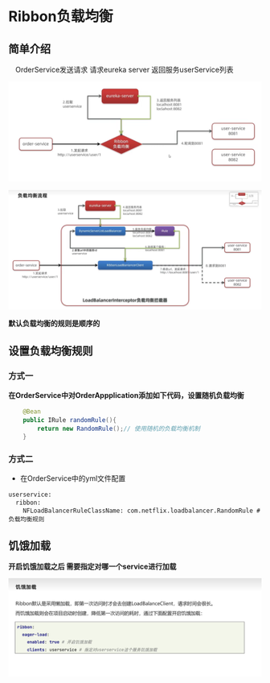 # Ribbon负载均衡


## 简单介绍

&emsp;OrderService发送请求 请求eureka server 返回服务userService列表

![图 0](../images/6bba8dc4e5f8415a2429a2a08f8e0da5659982a71d088fd66a1a21853eb68bf5.png)  

![图 1](../images/32fc7dbbb5051c5cbe9ba78bbc40920a744232acbb4a5e664196223a1e9c6ee1.png)  

**默认负载均衡的规则是顺序的**


## 设置负载均衡规则

### 方式一

**在OrderService中对OrderAppplication添加如下代码，设置随机负载均衡**

```java
    @Bean
    public IRule randomRule(){
        return new RandomRule();// 使用随机的负载均衡机制
    }

```


### 方式二

* 在OrderService中的yml文件配置
```
userservice:
  ribbon:
    NFLoadBalancerRuleClassName: com.netflix.loadbalancer.RandomRule # 负载均衡规则

```

## 饥饿加载

**开启饥饿加载之后 需要指定对哪一个service进行加载**

![图 2](../images/61f928e35fbb5971f3e702003f05e5ae2cbce42e994eec9c31ba7dce883cdf7f.png)  



